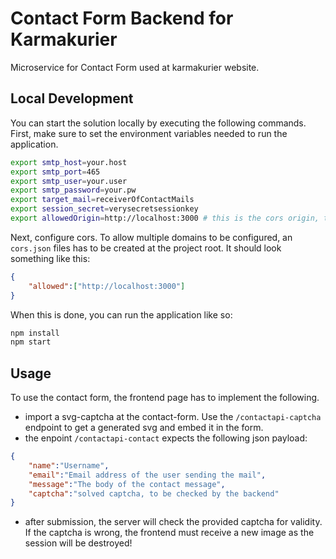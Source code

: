 # Contact Form Backend for Karmakurier
Microservice for Contact Form used at karmakurier website.

## Local Development
You can start the solution locally by executing the following commands.
First, make sure to set the environment variables needed to run the application.

```bash
export smtp_host=your.host
export smtp_port=465
export smtp_user=your.user
export smtp_password=your.pw
export target_mail=receiverOfContactMails
export session_secret=verysecretsessionkey
export allowedOrigin=http://localhost:3000 # this is the cors origin, typically the website of karmakurier frontend
```

Next, configure cors. To allow multiple domains to be configured, an `cors.json` files has to be created at the project root. 
It should look something like this:

```json
{
    "allowed":["http://localhost:3000"]
}
```

When this is done, you can run the application like so:

```bash
npm install 
npm start
```

## Usage
To use the contact form, the frontend page has to implement the following.

* import a svg-captcha at the contact-form. Use the `/contactapi-captcha` endpoint to get a generated svg and embed it in the form.
* the enpoint `/contactapi-contact` expects the following json payload:

```json
{
    "name":"Username",
    "email":"Email address of the user sending the mail",
    "message":"The body of the contact message",
    "captcha":"solved captcha, to be checked by the backend"
}
```

* after submission, the server will check the provided captcha for validity. If the captcha is wrong, the frontend must receive a new image as the session will be destroyed!
